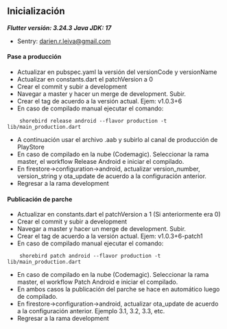 ## Inicialización

***Flutter versión: 3.24.3***
***Java JDK: 17***

- Sentry: darien.r.leiva@gmail.com

#### Pase a producción

- Actualizar en pubspec.yaml la versión del versionCode y versionName
- Actualizar en constants.dart el patchVersion a 0
- Crear el commit y subir a development
- Navegar a master y hacer un merge de development. Subir.
- Crear el tag de acuerdo a la versión actual. Ejem: v1.0.3+6
- En caso de compilado manual ejecutar el comando:
```
    shorebird release android --flavor production -t lib/main_production.dart
```
- A continuación usar el archivo .aab y subirlo al canal de producción de PlayStore
- En caso de compilado en la nube (Codemagic). Seleccionar la rama master, el workflow Release Android e iniciar el compilado.
- En firestore->configuration->android, actualizar version_number, version_string y ota_update de acuerdo a la configuración anterior.
- Regresar a la rama development

#### Publicación de parche

- Actualizar en constants.dart el patchVersion a 1 (Si anteriormente era 0)
- Crear el commit y subir a development
- Navegar a master y hacer un merge de development. Subir.
- Crear el tag de acuerdo a la versión actual. Ejem: v1.0.3+6-patch1
- En caso de compilado manual ejecutar el comando:
```
    shorebird patch android --flavor production -t lib/main_production.dart
```
- En caso de compilado en la nube (Codemagic). Seleccionar la rama master, el workflow Patch Android e iniciar el compilado.
- En ambos casos la publicación del parche se hace en automático luego de compilado.
- En firestore->configuration->android, actualizar ota_update de acuerdo a la configuración anterior. Ejemplo 3.1, 3.2, 3.3, etc.
- Regresar a la rama development
